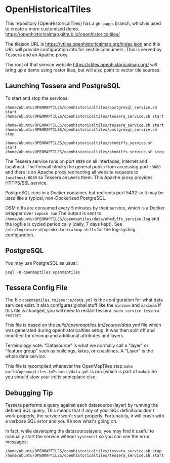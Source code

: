 # OpenHistoricalTiles

This repository (OpenHistoricalTiles) has a `gh-pages` branch, which is used to create a more customized demo.  https://openhistoricalmap.github.io/openhistoricaltiles/

The tilejson URL is https://vtiles.openhistoricalmap.org/index.json and this URL will provide configuration info for vectile consumers. This is served by Tessera and an Apache proxy.

The root of that service website https://vtiles.openhistoricalmap.org/ will bring up a demo using raster tiles, but will also point to vector tile sources.


## Launching Tessera and PostgreSQL

To start and stop the services:

```
/home/ubuntu/OPENMAPTILES/openhistoricaltiles/postgresql_service.sh start
/home/ubuntu/OPENMAPTILES/openhistoricaltiles/tessera_service.sh start
```

```
/home/ubuntu/OPENMAPTILES/openhistoricaltiles/tessera_service.sh start
/home/ubuntu/OPENMAPTILES/openhistoricaltiles/postgresql_service.sh stop
```

```
/home/ubuntu/OPENMAPTILES/openhistoricaltiles/ohmdiffs_service.sh start
/home/ubuntu/OPENMAPTILES/openhistoricaltiles/ohmdiffs_service.sh stop
```

The Tessera service runs on port `8080` on all interfaces, Internet and localhost. The firewall blocks the general public from accessing port `:8080` and there is an Apache proxy redirecting all website requests to `localhost:8080` so Tessera answers them. This Apache proxy provides HTTPS/SSL service.

PostgreSQL runs in a Docker container, but redirects port 5432 so it may be used like a typical, non-Dockerized PostgreSQL.

OSM diffs are consumed every 5 minutes by their service, which is a Docker wrapper over `imposm run` The output is sent to `/home/ubuntu/OPENMAPTILES/openmaptiles/data/ohmdiffs_service.log` and the logfile is cycled periodically (daily, 7 days kept). See `/etc/logrotate.d/openhistoricalmap_diffs` for the log-cycling configuration.



## PostgreSQL

You may use PostgreSQL as usual:

```
psql -U openmaptiles openmaptiles
```


## Tessera Config File

The file `openmaptiles.tm2source/data.yml` is the configuration for what data services exist. It also configures global stuff like the `minzoom` and `maxzoom` If this file is changed, you will need to restart tessera: `sudo service tessera restart`

This file is based on the *build/openmaptiles.tm2source/data.yml* file which was generated during openhistoricaltiles setup. It was then split off and modified for cleanup and additional attributes and layers.

Terminology note: "Datasource" is what we normally call a "layer" or "feature group" such as buildings, lakes, or coastlines. A "Layer" is the whole data service.

This file is recompiled whenever the OpenMapTiles step `make build/openmaptiles.tm2source/data.yml` is run (which is part of `make`). So you should stow your edits someplace else.



## Debugging Tip

Tessera performs a query against each datasource (layer) by running the defined SQL query. This means that if any of your SQL definitions don't work properly, the service won't start properly. Fortunately, it will crash with a verbose SQL error and you'll know what's going on.

In fact, while developing the datasourcelayers, you may find it useful to manually start the service without `systemctl` so you can see the error messages:

```
/home/ubuntu/OPENMAPTILES/openhistoricaltiles/tessera_service.sh stop
/home/ubuntu/OPENMAPTILES/openhistoricaltiles/tessera_service.sh start
```

